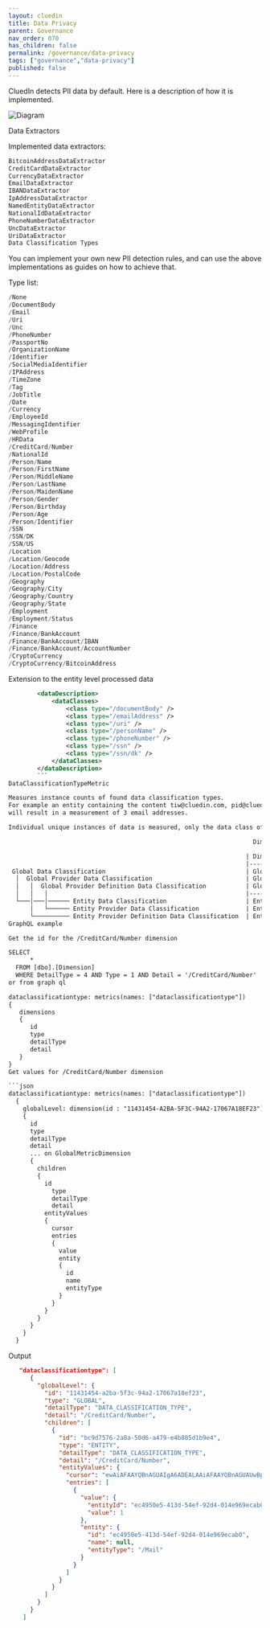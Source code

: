 ```yaml
---
layout: cluedin
title: Data Privacy
parent: Governance
nav_order: 070
has_children: false
permalink: /governance/data-privacy
tags: ["governance","data-privacy"]
published: false
---
```


CluedIn detects PII data by default. Here is a description of how it is implemented.

![Diagram](../assets/images/governance/intro-compliance.png)  

Data Extractors

Implemented data extractors:

```csharp
BitcoinAddressDataExtractor
CreditCardDataExtractor
CurrencyDataExtractor
EmailDataExtractor
IBANDataExtractor
IpAddressDataExtractor
NamedEntityDataExtractor
NationalIdDataExtractor
PhoneNumberDataExtractor
UncDataExtractor
UriDataExtractor
Data Classification Types
```
You can implement your own new PII detection rules, and can use the above implementations as guides on how to achieve that. 

Type list:

```csharp
/None
/DocumentBody
/Email
/Uri
/Unc
/PhoneNumber
/PassportNo
/OrganizationName
/Identifier
/SocialMediaIdentifier
/IPAddress
/TimeZone
/Tag
/JobTitle
/Date
/Currency
/EmployeeId
/MessagingIdentifier
/WebProfile
/HRData
/CreditCard/Number
/NationalId
/Person/Name
/Person/FirstName
/Person/MiddleName
/Person/LastName
/Person/MaidenName
/Person/Gender
/Person/Birthday
/Person/Age
/Person/Identifier
/SSN
/SSN/DK
/SSN/US
/Location
/Location/Geocode
/Location/Address
/Location/PostalCode
/Geography
/Geography/City
/Geography/Country
/Geography/State
/Employment
/Employment/Status
/Finance
/Finance/BankAccount
/Finance/BankAccount/IBAN
/Finance/BankAccount/AccountNumber
/CryptoCurrency
/CryptoCurrency/BitcoinAddress
```
Extension to the entity level processed data

```xml
        <dataDescription>
        	<dataClasses>
        		<class type="/documentBody" />
        		<class type="/emailAddress" />
        		<class type="/uri" />
        		<class type="/personName" />
        		<class type="/phoneNumber" />
        		<class type="/ssn" />
        		<class type="/ssn/dk" />
        	</dataClasses>
        </dataDescription>
        ```
DataClassificationTypeMetric

Measures instance counts of found data classification types.
For example an entity containing the content tiw@cluedin.com, pid@cluedin.com, msh@cluedin.com
will result in a measurement of 3 email addresses.

Individual unique instances of data is measured, only the data class of the found is measured.

                                                                    Dimension Table:

                                                                  | DimensionType         | DetailType             | ProviderDefinitionId | ProviderId | Detail              | Persistence                       |
                                                                  |-----------------------|------------------------|----------------------|------------|---------------------|-----------------------------------|
 Global Data Classification                                       | Global                | DataClassificationType |                      |            | Classification Type | EntityMetric                      |
  │  Global Provider Data Classification                          | GlobalIntegrationType | DataClassificationType |                      | Id         | Classification Type | EntityMetric                      |
  │   │  Global Provider Definition Data Classification           | GlobalIntegration     | DataClassificationType | Id                   | Id         | Classification Type | EntityMetric                      |
  │   │   │                                                       |-----------------------|------------------------|----------------------|------------|---------------------|-----------------------------------|
  └───│───│────── Entity Data Classification                      | Entity                | DataClassificationType |                      |            | Classification Type | EntityMetric                      |
      │   └────── Entity Provider Data Classification             | EntityIntegrationType | DataClassificationType |                      | Id         | Classification Type | EntityMetric                      |
      └────────── Entity Provider Definition Data Classification  | EntityIntegration     | DataClassificationType | Id                   | Id         | Classification Type | EntityMetric                      |
GraphQL example

Get the id for the /CreditCard/Number dimension

SELECT 
      *
  FROM [dbo].[Dimension]
  WHERE DetailType = 4 AND Type = 1 AND Detail = '/CreditCard/Number'
or from graph ql

dataclassificationtype: metrics(names: ["dataclassificationtype"])
{
   dimensions
   {
      id
      type
      detailType
      detail
   }
}
Get values for /CreditCard/Number dimension

```json
dataclassificationtype: metrics(names: ["dataclassificationtype"]) 
  {
    globalLevel: dimension(id : "11431454-A2BA-5F3C-94A2-17067A18EF23")
    {
      id
      type
      detailType
      detail
      ... on GlobalMetricDimension
      {
        children
        {
          id
      		type
      		detailType
      		detail
          entityValues
          {
            cursor
            entries
            {
              value
              entity
              {
                id
                name
                entityType
              }
            }
          }
        }
      }
    }
  }
  ```
Output

```json
   "dataclassificationtype": [
      {
        "globalLevel": {
          "id": "11431454-a2ba-5f3c-94a2-17067a18ef23",
          "type": "GLOBAL",
          "detailType": "DATA_CLASSIFICATION_TYPE",
          "detail": "/CreditCard/Number",
          "children": [
            {
              "id": "bc9d7576-2a8a-50d6-a479-e4b885d1b9e4",
              "type": "ENTITY",
              "detailType": "DATA_CLASSIFICATION_TYPE",
              "detail": "/CreditCard/Number",
              "entityValues": {
                "cursor": "ewAiAFAAYQBnAGUAIgA6ADEALAAiAFAAYQBnAGUAUwBpAHoAZQAiADoAMgAwAH0A",
                "entries": [
                  {
                    "value": {
                      "entityId": "ec4950e5-413d-54ef-92d4-014e969ecab0",
                      "value": 1
                    },
                    "entity": {
                      "id": "ec4950e5-413d-54ef-92d4-014e969ecab0",
                      "name": null,
                      "entityType": "/Mail"
                    }
                  }
                ]
              }
            }
          ]
        }
      }
    ]
```